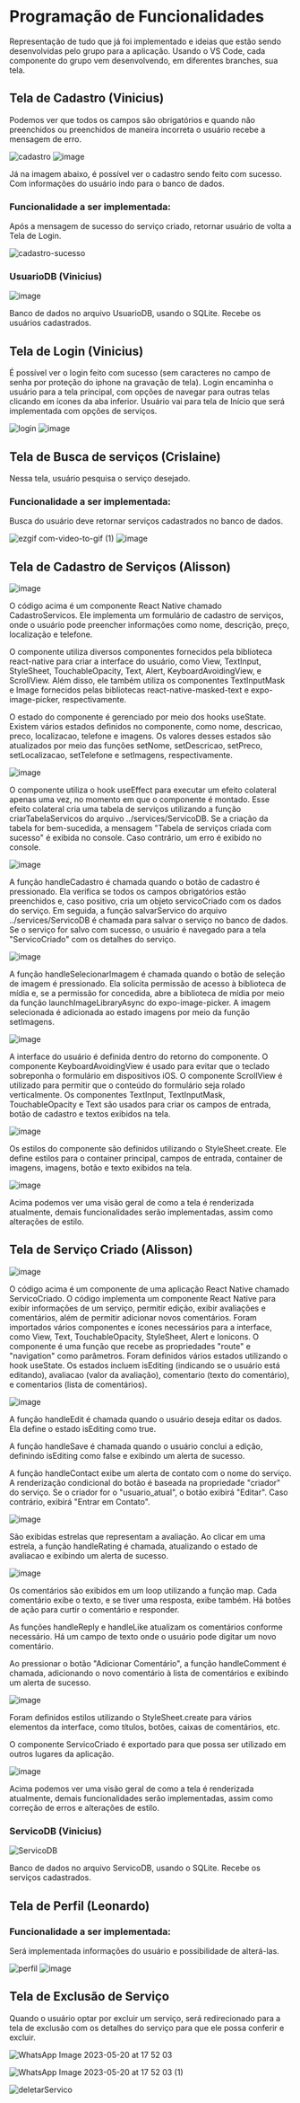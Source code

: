 # Programação de Funcionalidades
Representação de tudo que já foi implementado e ideias que estão sendo desenvolvidas pelo grupo para a aplicação. Usando o VS Code, cada componente do grupo vem desenvolvendo, em diferentes branches, sua tela.

## Tela de Cadastro (Vinicius)
Podemos ver que todos os campos são obrigatórios e quando não preenchidos ou preenchidos de maneira incorreta o usuário recebe a mensagem de erro.

![cadastro](https://user-images.githubusercontent.com/103579574/236703168-28207bbb-2cd7-4edb-adfb-e15c156c0c7e.gif)
![image](https://github.com/ICEI-PUC-Minas-PMV-ADS/pmv-ads-2023-1-e3-proj-mov-t1-jobs/assets/103579574/8257ac7b-e0d9-43a2-9ab3-4b3798404f8a)

Já na imagem abaixo, é possível ver o cadastro sendo feito com sucesso. Com informações do usuário indo para o banco de dados. 

### Funcionalidade a ser implementada:
Após a mensagem de sucesso do serviço criado, retornar usuário de volta a Tela de Login.

![cadastro-sucesso](https://user-images.githubusercontent.com/103579574/236703755-f85fdeff-33ef-404d-994a-06341f94d44d.gif)

### UsuarioDB (Vinicius)

![image](https://github.com/ICEI-PUC-Minas-PMV-ADS/pmv-ads-2023-1-e3-proj-mov-t1-jobs/assets/103579574/6490aad7-3dfd-4cb0-82f7-9ccc89fad328)

Banco de dados no arquivo UsuarioDB, usando o SQLite. Recebe os usuários cadastrados.

## Tela de Login (Vinicius)
É possível ver o login feito com sucesso (sem caracteres no campo de senha por proteção do iphone na gravação de tela). Login encaminha o usuário para a tela principal, com opções de navegar para outras telas clicando em ícones da aba inferior. Usuário vai para tela de Início que será implementada com opções de serviços.

![login](https://user-images.githubusercontent.com/103579574/236705913-65a1d3dd-aa2c-42cc-83aa-a418462c84ae.gif)
![image](https://github.com/ICEI-PUC-Minas-PMV-ADS/pmv-ads-2023-1-e3-proj-mov-t1-jobs/assets/103579574/d8e7d176-694d-4dd0-9b49-67535c8a97ce)


## Tela de Busca de serviços (Crislaine)
Nessa tela, usuário pesquisa o serviço desejado. 

### Funcionalidade a ser implementada:
Busca do usuário deve retornar serviços cadastrados no banco de dados.

![ezgif com-video-to-gif (1)](https://github.com/ICEI-PUC-Minas-PMV-ADS/pmv-ads-2023-1-e3-proj-mov-t1-jobs/assets/103579574/3d6788a0-64f6-4c3e-800d-3da1920b93dc)
![image](https://github.com/ICEI-PUC-Minas-PMV-ADS/pmv-ads-2023-1-e3-proj-mov-t1-jobs/assets/103579574/4f42c789-8f80-49f9-a0b7-3240ccc01669)


## Tela de Cadastro de Serviços (Alisson)

![image](https://github.com/ICEI-PUC-Minas-PMV-ADS/pmv-ads-2023-1-e3-proj-mov-t1-jobs/assets/100442612/fb940b92-347c-42ef-991c-8740c5e37f54)

O código acima é um componente React Native chamado CadastroServicos. Ele implementa um formulário de cadastro de serviços, onde o usuário pode preencher informações como nome, descrição, preço, localização e telefone.

O componente utiliza diversos componentes fornecidos pela biblioteca react-native para criar a interface do usuário, como View, TextInput, StyleSheet, TouchableOpacity, Text, Alert, KeyboardAvoidingView, e ScrollView. Além disso, ele também utiliza os componentes TextInputMask e Image fornecidos pelas bibliotecas react-native-masked-text e expo-image-picker, respectivamente.

O estado do componente é gerenciado por meio dos hooks useState. Existem vários estados definidos no componente, como nome, descricao, preco, localizacao, telefone e imagens. Os valores desses estados são atualizados por meio das funções setNome, setDescricao, setPreco, setLocalizacao, setTelefone e setImagens, respectivamente.

![image](https://github.com/ICEI-PUC-Minas-PMV-ADS/pmv-ads-2023-1-e3-proj-mov-t1-jobs/assets/100442612/6fd5753e-4b6f-41ed-a2d0-7a5256839b2b)

O componente utiliza o hook useEffect para executar um efeito colateral apenas uma vez, no momento em que o componente é montado. Esse efeito colateral cria uma tabela de serviços utilizando a função criarTabelaServicos do arquivo ../services/ServicoDB. Se a criação da tabela for bem-sucedida, a mensagem "Tabela de serviços criada com sucesso" é exibida no console. Caso contrário, um erro é exibido no console.

![image](https://github.com/ICEI-PUC-Minas-PMV-ADS/pmv-ads-2023-1-e3-proj-mov-t1-jobs/assets/100442612/ab59df16-e5cc-411a-879e-e49eaf0b3ca4)

A função handleCadastro é chamada quando o botão de cadastro é pressionado. Ela verifica se todos os campos obrigatórios estão preenchidos e, caso positivo, cria um objeto servicoCriado com os dados do serviço. Em seguida, a função salvarServico do arquivo ../services/ServicoDB é chamada para salvar o serviço no banco de dados. Se o serviço for salvo com sucesso, o usuário é navegado para a tela "ServicoCriado" com os detalhes do serviço.

![image](https://github.com/ICEI-PUC-Minas-PMV-ADS/pmv-ads-2023-1-e3-proj-mov-t1-jobs/assets/100442612/dbf408a6-2816-4c43-aaa9-9b124268457c)

A função handleSelecionarImagem é chamada quando o botão de seleção de imagem é pressionado. Ela solicita permissão de acesso à biblioteca de mídia e, se a permissão for concedida, abre a biblioteca de mídia por meio da função launchImageLibraryAsync do expo-image-picker. A imagem selecionada é adicionada ao estado imagens por meio da função setImagens.

![image](https://github.com/ICEI-PUC-Minas-PMV-ADS/pmv-ads-2023-1-e3-proj-mov-t1-jobs/assets/100442612/ca95c5c5-bca7-4ee6-a222-c44e52f8dffe)

A interface do usuário é definida dentro do retorno do componente. O componente KeyboardAvoidingView é usado para evitar que o teclado sobreponha o formulário em dispositivos iOS. O componente ScrollView é utilizado para permitir que o conteúdo do formulário seja rolado verticalmente. Os componentes TextInput, TextInputMask, TouchableOpacity e Text são usados para criar os campos de entrada, botão de cadastro e textos exibidos na tela.

![image](https://github.com/ICEI-PUC-Minas-PMV-ADS/pmv-ads-2023-1-e3-proj-mov-t1-jobs/assets/100442612/9b7dc741-4918-42e9-94e1-e94c198ad820)

Os estilos do componente são definidos utilizando o StyleSheet.create. Ele define estilos para o container principal, campos de entrada, container de imagens, imagens, botão e texto exibidos na tela.

![image](https://github.com/ICEI-PUC-Minas-PMV-ADS/pmv-ads-2023-1-e3-proj-mov-t1-jobs/assets/100442612/46a2338b-5cbc-4544-83e1-aa1df9b14657)

Acima podemos ver uma visão geral de como a tela é renderizada atualmente, demais funcionalidades serão implementadas, assim como alterações de estilo.

## Tela de Serviço Criado (Alisson)

![image](https://github.com/ICEI-PUC-Minas-PMV-ADS/pmv-ads-2023-1-e3-proj-mov-t1-jobs/assets/100442612/ba1cb76a-32f1-4277-a109-36bf46a3d96d)

O código acima é um componente de uma aplicação React Native chamado ServicoCriado. O código implementa um componente React Native para exibir informações de um serviço, permitir edição, exibir avaliações e comentários, além de permitir adicionar novos comentários. Foram importados vários componentes e ícones necessários para a interface, como View, Text, TouchableOpacity, StyleSheet, Alert e Ionicons. O componente é uma função que recebe as propriedades "route" e "navigation" como parâmetros. Foram definidos vários estados utilizando o hook useState. Os estados incluem isEditing (indicando se o usuário está editando), avaliacao (valor da avaliação), comentario (texto do comentário), e comentarios (lista de comentários).

![image](https://github.com/ICEI-PUC-Minas-PMV-ADS/pmv-ads-2023-1-e3-proj-mov-t1-jobs/assets/100442612/b800435e-21de-4e1f-9e2f-f4ab096a209c) 

A função handleEdit é chamada quando o usuário deseja editar os dados. Ela define o estado isEditing como true.

A função handleSave é chamada quando o usuário conclui a edição, definindo isEditing como false e exibindo um alerta de sucesso.

A função handleContact exibe um alerta de contato com o nome do serviço. A renderização condicional do botão é baseada na propriedade "criador" do serviço. Se o criador for o "usuario_atual", o botão exibirá "Editar". Caso contrário, exibirá "Entrar em Contato".

![image](https://github.com/ICEI-PUC-Minas-PMV-ADS/pmv-ads-2023-1-e3-proj-mov-t1-jobs/assets/100442612/8dbecef8-48c8-4180-8194-b7528b0a4ba8)

São exibidas estrelas que representam a avaliação. Ao clicar em uma estrela, a função handleRating é chamada, atualizando o estado de avaliacao e exibindo um alerta de sucesso.

![image](https://github.com/ICEI-PUC-Minas-PMV-ADS/pmv-ads-2023-1-e3-proj-mov-t1-jobs/assets/100442612/e74aed6d-3f29-4124-811e-8a49551c6c65)

Os comentários são exibidos em um loop utilizando a função map. Cada comentário exibe o texto, e se tiver uma resposta, exibe também. Há botões de ação para curtir o comentário e responder.

As funções handleReply e handleLike atualizam os comentários conforme necessário. Há um campo de texto onde o usuário pode digitar um novo comentário.

Ao pressionar o botão "Adicionar Comentário", a função handleComment é chamada, adicionando o novo comentário à lista de comentários e exibindo um alerta de sucesso.

![image](https://github.com/ICEI-PUC-Minas-PMV-ADS/pmv-ads-2023-1-e3-proj-mov-t1-jobs/assets/100442612/07c49b7a-1024-472c-908e-b5662e7cd54e)

Foram definidos estilos utilizando o StyleSheet.create para vários elementos da interface, como títulos, botões, caixas de comentários, etc.

O componente ServicoCriado é exportado para que possa ser utilizado em outros lugares da aplicação.

![image](https://github.com/ICEI-PUC-Minas-PMV-ADS/pmv-ads-2023-1-e3-proj-mov-t1-jobs/assets/100442612/6f154a76-1ddf-44ef-a51e-032bb8b81727)

Acima podemos ver uma visão geral de como a tela é renderizada atualmente, demais funcionalidades serão implementadas, assim como correção de erros e alterações de estilo.

### ServicoDB (Vinicius)

![ServicoDB](https://github.com/ICEI-PUC-Minas-PMV-ADS/pmv-ads-2023-1-e3-proj-mov-t1-jobs/assets/103579574/810b73b0-8322-4778-85ec-928dfc6f4ddf)

Banco de dados no arquivo ServicoDB, usando o SQLite. Recebe os serviços cadastrados.

## Tela de Perfil (Leonardo)

### Funcionalidade a ser implementada:
Será implementada informações do usuário e possibilidade de alterá-las.

![perfil](https://user-images.githubusercontent.com/103579574/236707213-ee5291be-c5dc-4aea-90a7-498d196d4682.jpeg)
![image](https://github.com/ICEI-PUC-Minas-PMV-ADS/pmv-ads-2023-1-e3-proj-mov-t1-jobs/assets/103579574/86bbb067-3c66-4be7-889b-2b0d96612abe)

## Tela de Exclusão de Serviço
Quando o usuário optar por excluir um serviço, será redirecionado para a tela de exclusão com os detalhes do serviço para que ele possa conferir e excluir.

![WhatsApp Image 2023-05-20 at 17 52 03](https://github.com/ICEI-PUC-Minas-PMV-ADS/pmv-ads-2023-1-e3-proj-mov-t1-jobs/assets/90863834/365d3e7d-139b-4f0f-afc8-9f12ab078d81)


![WhatsApp Image 2023-05-20 at 17 52 03 (1)](https://github.com/ICEI-PUC-Minas-PMV-ADS/pmv-ads-2023-1-e3-proj-mov-t1-jobs/assets/90863834/1700f5e8-8cb8-4cfb-8687-9574bb24c1df)


![deletarServico](https://github.com/ICEI-PUC-Minas-PMV-ADS/pmv-ads-2023-1-e3-proj-mov-t1-jobs/assets/90863834/3e62d521-9cdd-447b-81ab-d4b3c66ea503)





